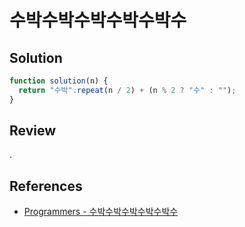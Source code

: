 # 수박수박수박수박수박수

## Solution

```js
function solution(n) {
  return "수박".repeat(n / 2) + (n % 2 ? "수" : "");
}
```

## Review

.

## References

- [Programmers - 수박수박수박수박수박수](https://school.programmers.co.kr/learn/courses/30/lessons/12922)
